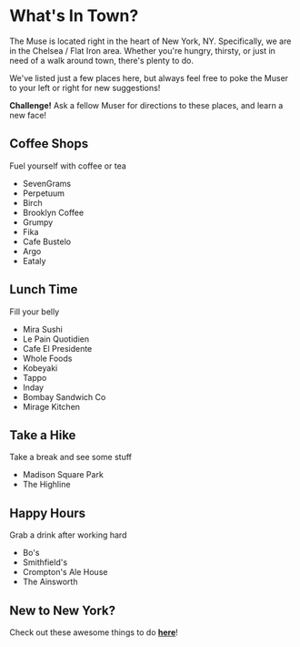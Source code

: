 # What's In Town?

The Muse is located right in the heart of New York, NY.  Specifically, we are in the Chelsea / Flat Iron area.  Whether you're hungry, thirsty, or just in need of a walk around town, there's plenty to do.

We've listed just a few places here, but always feel free to poke the Muser to your left or right for new suggestions!

**Challenge!** Ask a fellow Muser for directions to these places, and learn a new face!


## Coffee Shops
Fuel yourself with coffee or tea
* SevenGrams
* Perpetuum
* Birch
* Brooklyn Coffee
* Grumpy
* Fika
* Cafe Bustelo
* Argo
* Eataly


## Lunch Time
Fill your belly
* Mira Sushi
* Le Pain Quotidien
* Cafe El Presidente
* Whole Foods
* Kobeyaki
* Tappo
* Inday
* Bombay Sandwich Co
* Mirage Kitchen


## Take a Hike
Take a break and see some stuff
* Madison Square Park
* The Highline


## Happy Hours
Grab a drink after working hard
* Bo's
* Smithfield's
* Crompton's Ale House
* The Ainsworth


## New to New York?
Check out these awesome things to do [**here**](...)!





